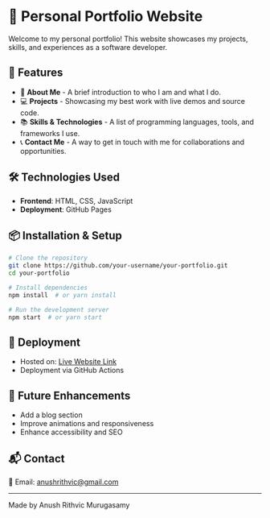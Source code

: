 # 📌 Personal Portfolio Website

Welcome to my personal portfolio! This website showcases my projects, skills, and experiences as a software developer.

## 🚀 Features

- 📄 **About Me** - A brief introduction to who I am and what I do.
- 💻 **Projects** - Showcasing my best work with live demos and source code.
- 📚 **Skills & Technologies** - A list of programming languages, tools, and frameworks I use.
- 📞 **Contact Me** - A way to get in touch with me for collaborations and opportunities.

## 🛠️ Technologies Used

- **Frontend**: HTML, CSS, JavaScript 
- **Deployment**: GitHub Pages

## 📦 Installation & Setup

```bash
# Clone the repository
git clone https://github.com/your-username/your-portfolio.git
cd your-portfolio

# Install dependencies
npm install  # or yarn install

# Run the development server
npm start  # or yarn start
```


## 🚀 Deployment

- Hosted on: [Live Website Link](https://yourwebsite.com)
- Deployment via GitHub Actions

## 🎯 Future Enhancements

- Add a blog section
- Improve animations and responsiveness
- Enhance accessibility and SEO

## 📬 Contact

📧 Email: anushrithvic@gmail.com  


---
Made by Anush Rithvic Murugasamy
